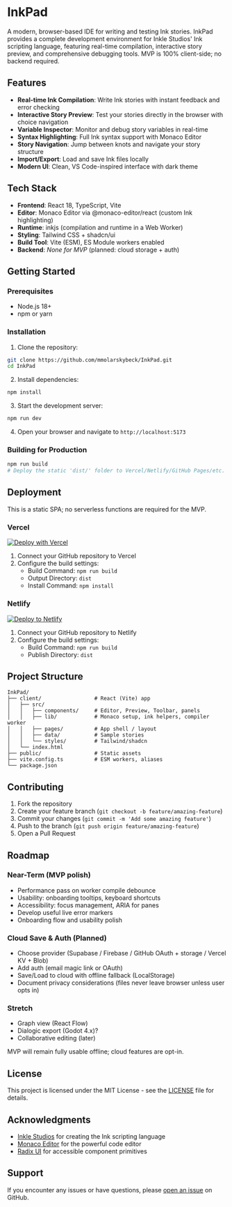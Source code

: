 # InkPad

A modern, browser-based IDE for writing and testing Ink stories. InkPad provides a complete development environment for Inkle Studios' Ink scripting language, featuring real-time compilation, interactive story preview, and comprehensive debugging tools. MVP is 100% client-side; no backend required.

## Features

- **Real-time Ink Compilation**: Write Ink stories with instant feedback and error checking
- **Interactive Story Preview**: Test your stories directly in the browser with choice navigation
- **Variable Inspector**: Monitor and debug story variables in real-time
- **Syntax Highlighting**: Full Ink syntax support with Monaco Editor
- **Story Navigation**: Jump between knots and navigate your story structure
- **Import/Export**: Load and save Ink files locally
- **Modern UI**: Clean, VS Code-inspired interface with dark theme

## Tech Stack

- **Frontend**: React 18, TypeScript, Vite
- **Editor**: Monaco Editor via @monaco-editor/react (custom Ink highlighting)
- **Runtime**: inkjs (compilation and runtime in a Web Worker)
- **Styling**: Tailwind CSS + shadcn/ui
- **Build Tool**: Vite (ESM), ES Module workers enabled
- **Backend**: _None for MVP_ (planned: cloud storage + auth)

## Getting Started

### Prerequisites

- Node.js 18+ 
- npm or yarn

### Installation

1. Clone the repository:
```bash
git clone https://github.com/mmolarskybeck/InkPad.git
cd InkPad
```

2. Install dependencies:
```bash
npm install
```

3. Start the development server:
```bash
npm run dev
```

4. Open your browser and navigate to `http://localhost:5173`

### Building for Production

```bash
npm run build
# Deploy the static 'dist/' folder to Vercel/Netlify/GitHub Pages/etc.
```

## Deployment

This is a static SPA; no serverless functions are required for the MVP.

### Vercel

[![Deploy with Vercel](https://vercel.com/button)](https://vercel.com/new/clone?repository-url=https://github.com/mmolarskybeck/InkPad)

1. Connect your GitHub repository to Vercel
2. Configure the build settings:
   - Build Command: `npm run build`
   - Output Directory: `dist`
   - Install Command: `npm install`

### Netlify

[![Deploy to Netlify](https://www.netlify.com/img/deploy/button.svg)](https://app.netlify.com/start/deploy?repository=https://github.com/mmolarskybeck/InkPad)

1. Connect your GitHub repository to Netlify
2. Configure the build settings:
   - Build Command: `npm run build`
   - Publish Directory: `dist`

## Project Structure

```
InkPad/
├── client/                 # React (Vite) app
│   ├── src/
│   │   ├── components/     # Editor, Preview, Toolbar, panels
│   │   ├── lib/            # Monaco setup, ink helpers, compiler worker
│   │   ├── pages/          # App shell / layout
│   │   ├── data/           # Sample stories
│   │   └── styles/         # Tailwind/shadcn
│   └── index.html
├── public/                 # Static assets
├── vite.config.ts          # ESM workers, aliases
└── package.json
```

## Contributing

1. Fork the repository
2. Create your feature branch (`git checkout -b feature/amazing-feature`)
3. Commit your changes (`git commit -m 'Add some amazing feature'`)
4. Push to the branch (`git push origin feature/amazing-feature`)
5. Open a Pull Request

## Roadmap

### Near-Term (MVP polish)

- Performance pass on worker compile debounce
- Usability: onboarding tooltips, keyboard shortcuts
- Accessibility: focus management, ARIA for panes
- Develop useful live error markers
- Onboarding flow and usability polish

### Cloud Save & Auth (Planned)

- Choose provider (Supabase / Firebase / GitHub OAuth + storage / Vercel KV + Blob)
- Add auth (email magic link or OAuth)
- Save/Load to cloud with offline fallback (LocalStorage)
- Document privacy considerations (files never leave browser unless user opts in)

### Stretch

- Graph view (React Flow)
- Dialogic export (Godot 4.x)?
- Collaborative editing (later)

MVP will remain fully usable offline; cloud features are opt-in.

## License

This project is licensed under the MIT License - see the [LICENSE](LICENSE) file for details.

## Acknowledgments

- [Inkle Studios](https://www.inklestudios.com/) for creating the Ink scripting language
- [Monaco Editor](https://microsoft.github.io/monaco-editor/) for the powerful code editor
- [Radix UI](https://www.radix-ui.com/) for accessible component primitives

## Support

If you encounter any issues or have questions, please [open an issue](https://github.com/mmolarskybeck/InkPad/issues) on GitHub.
